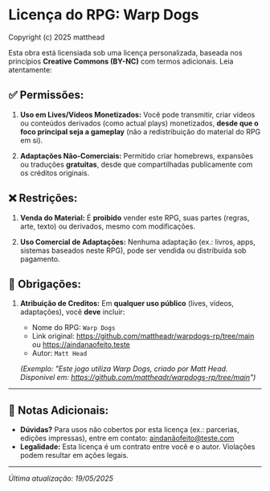
# Licença do RPG: Warp Dogs
Copyright (c) 2025 matthead

Esta obra está licensiada sob uma licença personalizada, baseada nos princípios **Creative Commons (BY-NC)** com termos adicionais. Leia atentamente:

## ✅ **Permissões:**
1. **Uso em Lives/Vídeos Monetizados:**
   Você pode transmitir, criar vídeos ou conteúdos derivados (como actual plays) monetizados, **desde que o foco principal seja a gameplay** (não a redistribuição do material do RPG em si).

2. **Adaptações Não-Comerciais:**
	Permitido criar homebrews, expansões ou traduções **gratuitas**, desde que compartilhadas publicamente com os créditos originais.

## ❌ **Restrições:**
1. **Venda do Material:**
É **proibido** vender este RPG, suas partes (regras, arte, texto) ou derivados, mesmo com modificações.

2. **Uso Comercial de Adaptações:**
Nenhuma adaptação (ex.: livros, apps, sistemas baseados neste RPG), pode ser vendida ou distribuída sob pagamento.

## 📜 **Obrigações:**

1. **Atribuição de Creditos:**
Em **qualquer uso público** (lives, vídeos, adaptações), você **deve** incluir:
	- Nome do RPG: `Warp Dogs`
	- Link original: <https://github.com/mattheadr/warpdogs-rp/tree/main> ou <https://aindanaofeito.teste>
	- Autor: `Matt Head`

	*(Exemplo: "Este jogo utiliza Warp Dogs, criado por Matt Head. Disponivel em: <https://github.com/mattheadr/warpdogs-rp/tree/main>")*

---

## 📝 **Notas Adicionais:**

- **Dúvidas?**
	Para usos não cobertos por esta licença (ex.: parcerias, edições impressas), entre em contato:
	aindanãofeito@teste.com
- **Legalidade:**
	Esta licença é um contrato entre você e o autor. Violações podem resultar em ações legais.

---

*Última atualização: 19/05/2025*

